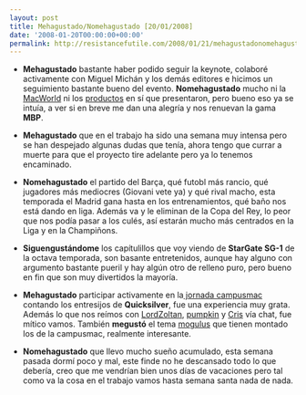 ```yaml
---
layout: post
title: Mehagustado/Nomehagustado [20/01/2008]
date: '2008-01-20T00:00:00+00:00'
permalink: http://resistancefutile.com/2008/01/21/mehagustadonomehagustado-20012008/
---
```

- <strong>Mehagustado</strong> bastante haber podido seguir la keynote, colaboré activamente con Miguel Michán y los demás editores e hicimos un seguimiento bastante bueno del evento. <strong>Nomehagustado</strong> mucho ni la <a href="http://resistancefutile.com/2008/01/15/mis-impresiones-sobre-la-macworld-08/">MacWorld</a> ni los <a href="http://resistancefutile.com/2008/01/19/macbook-fail/">productos</a> en sí que presentaron, pero bueno eso ya se intuía, a ver si en breve me dan una alegría y nos renuevan la gama <strong>MBP</strong>.

- <strong>Mehagustado</strong> que en el trabajo ha sido una semana muy intensa pero se han despejado algunas dudas que tenía, ahora tengo que currar a muerte para que el proyecto tire adelante pero ya lo tenemos encaminado.

- <strong>Nomehagustado</strong> el partido del Barça, qué futobl más rancio, qué jugadores más mediocres (Giovani vete ya) y qué rival macho, esta temporada el Madrid gana hasta en los entrenamientos, qué baño nos está dando en liga. Además va y le eliminan de la Copa del Rey, lo peor que nos podía pasar a los culés, así estarán mucho más centrados en la Liga y en la Champiñons.

- <strong>Siguengustándome</strong> los capítulillos que voy viendo de <strong>StarGate SG-1</strong> de la octava temporada, son basante entretenidos, aunque hay alguno con argumento bastante pueril y hay algún otro de relleno puro, pero bueno en fin que son muy divertidos la mayoría.

- <strong>Mehagustado</strong> participar activamente en la<a href="http://www.applesfera.com/2008/01/18-3-campusmac-session-centrada-en-los-switchers-y-en-quicksilver-2"> jornada campusmac</a> contando los entresijos de <strong>Quicksilver</strong>, fue una experiencia muy grata. Además lo que nos reímos con <a href="http://lordzoltan.gafapasta.com/">LordZoltan</a>, <a href="http://intemperie79.wordpress.com/">pumpkin</a> y <a href="http://childrenatyourfeet.com/">Cris</a> vía chat, fue mítico vamos. También <strong>megustó</strong> el tema <a href="http://mogulus.com/campusmac">mogulus</a> que tienen montado los de la campusmac, realmente interesante.

- <strong>Nomehagustado</strong> que llevo mucho sueño acumulado, esta semana pasada dormí poco y mal, este finde no he descansado todo lo que debería, creo que me vendrían bien unos días de vacaciones pero tal como va la cosa en el trabajo vamos hasta semana santa nada de nada.
